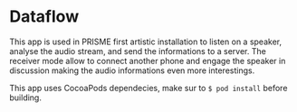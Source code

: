 # Dataflow

This app is used in PRISME first artistic installation to listen on a speaker, analyse the audio stream, and send the informations to a server. The receiver mode allow to connect another phone and engage the speaker in discussion making the audio informations even more interestings.

This app uses CocoaPods dependecies, make sur to `$ pod install`  before building.
